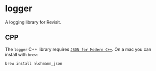 # logger
A logging library for Revisit.

## CPP

The `logger` C++ library requires [`JSON for Modern C++`](https://github.com/nlohmann/json). On a mac you can install with `brew`:

```bash
brew install nlohmann_json
```

